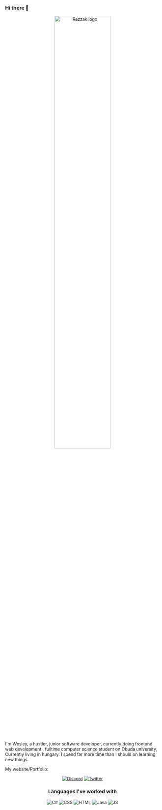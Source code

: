 ### Hi there 👋

<p align="center">
  <a href="./"><img src="" alt="Rezzak logo" width="60%"></a>
</p>
  
I'm Wesley, a hustler, junior software developer, currently doing frontend web development , fulltime computer science student on Obuda university, Currently living in hungary.
I spend far more time than I should on learning new things.

My website/Portfolio: 
<p align="center">
 <a href=""><img src="https://img.shields.io/badge/GitHub-100000?style=for-the-badge&logo=github&logoColor=white" alt="Discord"></a>
  <a href=""><img src="https://img.shields.io/badge/Twitter-1DA1F2?style=for-the-badge&logo=twitter&logoColor=white" alt="Twitter"></a>
<!--   <a href=""><img src="https://img.shields.io/badge/YouTube-FF0000?style=for-the-badge&logo=youtube&logoColor=white" alt="YouTube"></a> -->
</p>

<h3 align="center">Languages I've worked with</h3>
<p align="center">
  <img src="https://img.shields.io/badge/C%23-239120?style=for-the-badge&logo=c-sharp&logoColor=white" alt="C#">
  <img src="https://img.shields.io/badge/CSS-239120?&style=for-the-badge&logo=css3&logoColor=white" alt="CSS">
  <img src="https://img.shields.io/badge/HTML5-E34F26?style=for-the-badge&logo=html5&logoColor=white" alt="HTML">
  <img src="https://img.shields.io/badge/Java-ED8B00?style=for-the-badge&logo=java&logoColor=white" alt="Java">
  <img src="https://img.shields.io/badge/JavaScript-323330?style=for-the-badge&logo=javascript&logoColor=F7DF1E" alt="JS">
</p>
